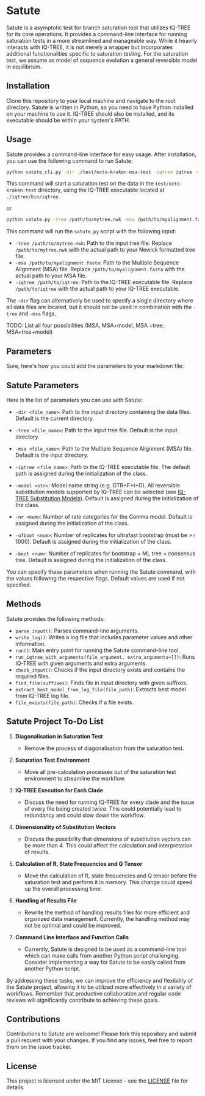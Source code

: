 # Satute
Satute is a asymptotic test for branch saturation tool that utilizes IQ-TREE for its core operations. It provides a command-line interface for running saturation tests in a more streamlined and manageable way. While it heavily interacts with IQ-TREE, it is not merely a wrapper but incorporates additional functionalities specific to saturation testing. For the saturation test, we assume as model of sequence evolution a general reversible model in equilibrium.

## Installation

Clone this repository to your local machine and navigate to the root directory. Satute is written in Python, so you need to have Python installed on your machine to use it. IQ-TREE should also be installed, and its executable should be within your system's PATH.

## Usage

Satute provides a command-line interface for easy usage. After installation, you can use the following command to run Satute:

```bash
python satute_cli.py -dir ./test/octo-kraken-msa-test -iqtree iqtree -model GTR+F
```
This command will start a saturation test on the data in the `test/octo-kraken-test` directory, using the IQ-TREE executable located at `./iqtree/bin/iqtree`.

or
```bash
python satute.py -tree /path/to/mytree.nwk -msa /path/to/myalignment.fasta -iqtree /path/to/iqtree
```

This command will run the `satute.py` script with the following input:

- `-tree /path/to/mytree.nwk`: Path to the input tree file. Replace `/path/to/mytree.nwk` with the actual path to your Newick formatted tree file.
- `-msa /path/to/myalignment.fasta`: Path to the Multiple Sequence Alignment (MSA) file. Replace `/path/to/myalignment.fasta` with the actual path to your MSA file.
- `-iqtree /path/to/iqtree`: Path to the IQ-TREE executable file. Replace `/path/to/iqtree` with the actual path to your IQ-TREE executable.

The `-dir` flag can alternatively be used to specify a single directory where all data files are located, but it should not be used in combination with the `-tree` and `-msa` flags.


TODO: List all four possibilities (MSA, MSA+model, MSA +tree, MSA+tree+model)
## Parameters

Sure, here's how you could add the parameters to your markdown file:

## Satute Parameters

Here is the list of parameters you can use with Satute:

- `-dir <file_name>`: Path to the input directory containing the data files. Default is the current directory.

- `-tree <file_name>`: Path to the input tree file. Default is the input directory.

- `-msa <file_name>`: Path to the Multiple Sequence Alignment (MSA) file. Default is the input directory.

- `-iqtree <file_name>`: Path to the IQ-TREE executable file. The default path is assigned during the initialization of the class.

- `-model <str>`: Model name string (e.g. GTR+F+I+G). All reversible substitution models supported by IQ-TREE can be selected (see [IQ-TREE Substitution Models](http://www.iqtree.org/doc/Substitution-Models)). Default is assigned during the initialization of the class.

- `-nr <num>`: Number of rate categories for the Gamma model. Default is assigned during the initialization of the class.

- `-ufboot <num>`: Number of replicates for ultrafast bootstrap (must be >= 1000). Default is assigned during the initialization of the class.

- `-boot <num>`: Number of replicates for bootstrap + ML tree + consensus tree. Default is assigned during the initialization of the class.

You can specify these parameters when running the Satute command, with the values following the respective flags. Default values are used if not specified. 

## Methods

Satute provides the following methods:

- `parse_input()`: Parses command-line arguments.
- `write_log()`: Writes a log file that includes parameter values and other information.
- `run()`: Main entry point for running the Satute command-line tool.
- `run_iqtree_with_arguments(file_argument, extra_arguments=[])`: Runs IQ-TREE with given arguments and extra arguments.
- `check_input()`: Checks if the input directory exists and contains the required files.
- `find_file(suffixes)`: Finds file in input directory with given suffixes.
- `extract_best_model_from_log_file(file_path)`: Extracts best model from IQ-TREE log file.
- `file_exists(file_path)`: Checks if a file exists.

## Satute Project To-Do List
1. **Diagonalisation in Saturation Test**
   - Remove the process of diagonalisation from the saturation test.

2. **Saturation Test Environment**
   - Move all pre-calculation processes out of the saturation test environment to streamline the workflow.

3. **IQ-TREE Execution for Each Clade**
   - Discuss the need for running IQ-TREE for every clade and the issue of every file being created twice. This could potentially lead to redundancy and could slow down the workflow.

4. **Dimensionality of Substitution Vectors**
   - Discuss the possibility that dimensions of substitution vectors can be more than 4. This could affect the calculation and interpretation of results.

5. **Calculation of R, State Frequencies and Q Tensor**
   - Move the calculation of R, state frequencies and Q tensor before the saturation test and perform it in memory. This change could speed up the overall processing time.

6. **Handling of Results File**
   - Rewrite the method of handling results files for more efficient and organized data management. Currently, the handling method may not be optimal and could be improved.

7. **Command Line Interface and Function Calls**
   - Currently, Satute is designed to be used as a command-line tool which can make calls from another Python script challenging. Consider implementing a way for Satute to be easily called from another Python script.

By addressing these tasks, we can improve the efficiency and flexibility of the Satute project, allowing it to be utilized more effectively in a variety of workflows. Remember that productive collaboration and regular code reviews will significantly contribute to achieving these goals.

## Contributions

Contributions to Satute are welcome! Please fork this repository and submit a pull request with your changes. If you find any issues, feel free to report them on the issue tracker.

## License

This project is licensed under the MIT License - see the [LICENSE](LICENSE) file for details.
